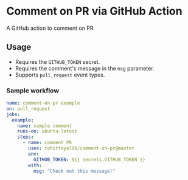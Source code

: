 # Comment on PR via GitHub Action

A GitHub action to comment on PR

## Usage

- Requires the `GITHUB_TOKEN` secret.
- Requires the comment's message in the `msg` parameter.
- Supports `pull_request` event types.

### Sample workflow

```yaml
name: comment-on-pr example
on: pull_request
jobs:
  example:
    name: sample comment
    runs-on: ubuntu-latest
    steps:
      - name: comment PR
        uses: rohittayal96/comment-on-pr@master
        env:
          GITHUB_TOKEN: ${{ secrets.GITHUB_TOKEN }}
        with:
          msg: "Check out this message!"
```
